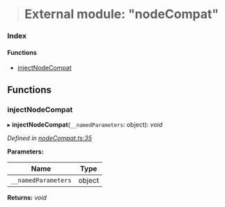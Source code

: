 > # External module: "nodeCompat"

### Index

#### Functions

* [injectNodeCompat](_nodecompat_.md#injectnodecompat)

## Functions

###  injectNodeCompat

▸ **injectNodeCompat**(`__namedParameters`: object): *void*

*Defined in [nodeCompat.ts:35](https://github.com/polkadot-js/api/blob/ca00dbd/packages/api/src/nodeCompat.ts#L35)*

**Parameters:**

Name | Type |
------ | ------ |
`__namedParameters` | object |

**Returns:** *void*